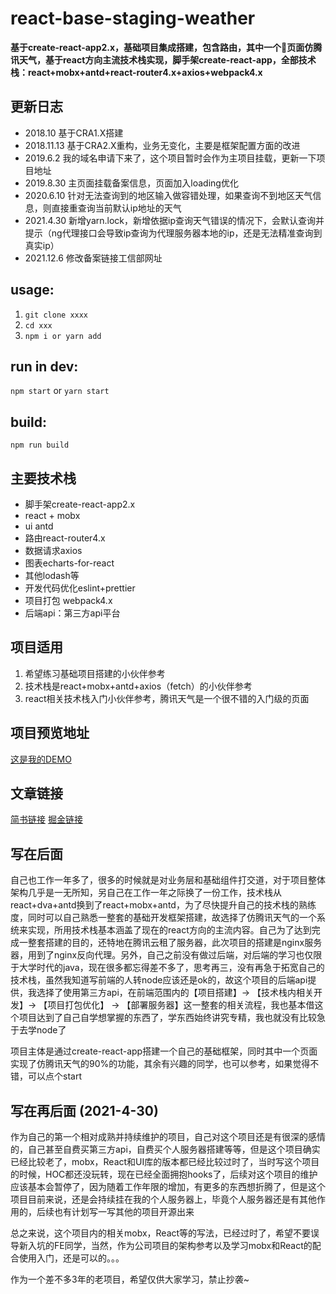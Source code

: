 # react-base-staging-weather
**基于create-react-app2.x，基础项目集成搭建，包含路由，其中一个页面仿腾讯天气，基于react方向主流技术栈实现，脚手架create-react-app，全部技术栈：react+mobx+antd+react-router4.x+axios+webpack4.x**

## 更新日志
- 2018.10 基于CRA1.X搭建
- 2018.11.13 基于CRA2.X重构，业务无变化，主要是框架配置方面的改进
- 2019.6.2 我的域名申请下来了，这个项目暂时会作为主项目挂载，更新一下项目地址
- 2019.8.30 主页面挂载备案信息，页面加入loading优化
- 2020.6.10 针对无法查询到的地区输入做容错处理，如果查询不到地区天气信息，则直接重查询当前默认ip地址的天气
- 2021.4.30 新增yarn.lock，新增依据ip查询天气错误的情况下，会默认查询并提示（ng代理接口会导致ip查询为代理服务器本地的ip，还是无法精准查询到真实ip）
- 2021.12.6 修改备案链接工信部网址

## usage:
1. `git clone xxxx`
2. `cd xxx`
3. `npm i or yarn add`

## run in dev:
`npm start` or `yarn start`

## build:
`npm run build` 

## 主要技术栈
- 脚手架create-react-app2.x 
- react + mobx  
- ui antd 
- 路由react-router4.x
- 数据请求axios 
- 图表echarts-for-react
- 其他lodash等
- 开发代码优化eslint+prettier
- 项目打包 webpack4.x
- 后端api：第三方api平台

## 项目适用
1. 希望练习基础项目搭建的小伙伴参考
2. 技术栈是react+mobx+antd+axios（fetch）的小伙伴参考
3. react相关技术栈入门小伙伴参考，腾讯天气是一个很不错的入门级的页面

## 项目预览地址
[这是我的DEMO](http://www.ghyrecord.cn/)

## 文章链接
[简书链接](https://www.jianshu.com/p/2594409d570a)
[掘金链接](https://juejin.im/post/5bed31cae51d454a9c55171b)


## 写在后面
自己也工作一年多了，很多的时候就是对业务层和基础组件打交道，对于项目整体架构几乎是一无所知，另自己在工作一年之际换了一份工作，技术栈从react+dva+antd换到了react+mobx+antd，为了尽快提升自己的技术栈的熟练度，同时可以自己熟悉一整套的基础开发框架搭建，故选择了仿腾讯天气的一个系统来实现，所用技术栈基本涵盖了现在的react方向的主流内容。自己为了达到完成一整套搭建的目的，还特地在腾讯云租了服务器，此次项目的搭建是nginx服务器，用到了nginx反向代理。另外，自己之前没有做过后端，对后端的学习也仅限于大学时代的java，现在很多都忘得差不多了，思考再三，没有再急于拓宽自己的技术栈，虽然我知道写前端的人转node应该还是ok的，故这个项目的后端api提供，我选择了使用第三方api，在前端范围内的【项目搭建】-> 【技术栈内相关开发】-> 【项目打包优化】 -> 【部署服务器】这一整套的相关流程，我也基本借这个项目达到了自己自学想掌握的东西了，学东西始终讲究专精，我也就没有比较急于去学node了

项目主体是通过create-react-app搭建一个自己的基础框架，同时其中一个页面实现了仿腾讯天气的90%的功能，其余有兴趣的同学，也可以参考，如果觉得不错，可以点个start

## 写在再后面 (2021-4-30)
作为自己的第一个相对成熟并持续维护的项目，自己对这个项目还是有很深的感情的，自己甚至自费买第三方api，自费买个人服务器搭建等等，但是这个项目确实已经比较老了，mobx，React和UI库的版本都已经比较过时了，当时写这个项目的时候，HOC都还没玩转，现在已经全面拥抱hooks了，后续对这个项目的维护应该基本会暂停了，因为随着工作年限的增加，有更多的东西想折腾了，但是这个项目目前来说，还是会持续挂在我的个人服务器上，毕竟个人服务器还是有其他作用的，后续也有计划写一写其他的项目开源出来

总之来说，这个项目内的相关mobx，React等的写法，已经过时了，希望不要误导新入坑的FE同学，当然，作为公司项目的架构参考以及学习mobx和React的配合使用入门，还是可以的。。。

作为一个差不多3年的老项目，希望仅供大家学习，禁止抄袭~